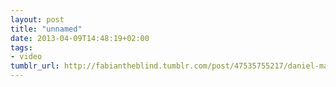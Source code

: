 ```yaml
---
layout: post
title: "unnamed"
date: 2013-04-09T14:48:19+02:00
tags:
- video
tumblr_url: http://fabiantheblind.tumblr.com/post/47535755217/daniel-matysiak-saz-copyright-control
---
```

